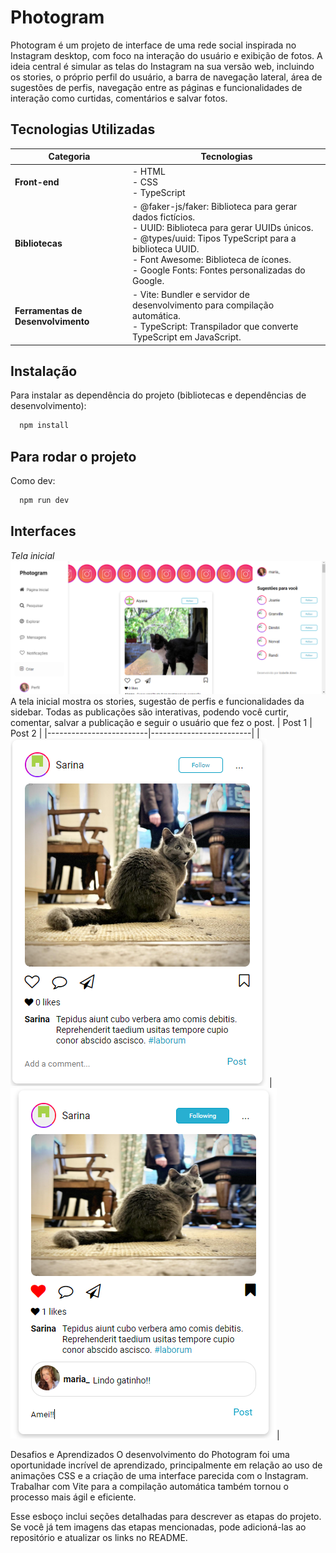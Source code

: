 # Photogram

Photogram é um projeto de interface de uma rede social inspirada no Instagram desktop, com foco na interação do usuário e exibição de fotos. A ideia central é simular as telas do Instagram na sua versão web, incluindo os stories, o próprio perfil do usuário, a barra de navegação lateral, área de sugestões de perfis, navegação entre as páginas e funcionalidades de interação como curtidas, comentários e salvar fotos.

## Tecnologias Utilizadas

| **Categoria**                      | **Tecnologias**                                                                                                                                                                                                                                                  |
| ---------------------------------- | ---------------------------------------------------------------------------------------------------------------------------------------------------------------------------------------------------------------------------------------------------------------- |
| **Front-end**                      | - HTML<br>- CSS<br>- TypeScript                                                                                                                                                                                                                                  |
| **Bibliotecas**                    | - @faker-js/faker: Biblioteca para gerar dados fictícios.<br>- UUID: Biblioteca para gerar UUIDs únicos.<br>- @types/uuid: Tipos TypeScript para a biblioteca UUID.<br>- Font Awesome: Biblioteca de ícones.<br>- Google Fonts: Fontes personalizadas do Google. |
| **Ferramentas de Desenvolvimento** | - Vite: Bundler e servidor de desenvolvimento para compilação automática.<br>- TypeScript: Transpilador que converte TypeScript em JavaScript.                                                                                                                   |

## Instalação

Para instalar as dependência do projeto (bibliotecas e dependências de desenvolvimento):

```bash
  npm install
```

## Para rodar o projeto

Como dev:

```bash
  npm run dev
```

## Interfaces

_Tela inicial_
![](image.png)
A tela inicial mostra os stories, sugestão de perfis e funcionalidades da sidebar. Todas as publicações são interativas, podendo você curtir, comentar, salvar a publicação e seguir o usuário que fez o post.
| Post 1 | Post 2 |
|-------------------------|-------------------------|
| ![](image-2.png) | ![](image-3.png)|

Desafios e Aprendizados
O desenvolvimento do Photogram foi uma oportunidade incrível de aprendizado, principalmente em relação ao uso de animações CSS e a criação de uma interface parecida com o Instagram. Trabalhar com Vite para a compilação automática também tornou o processo mais ágil e eficiente.

Esse esboço inclui seções detalhadas para descrever as etapas do projeto. Se você já tem imagens das etapas mencionadas, pode adicioná-las ao repositório e atualizar os links no README.
